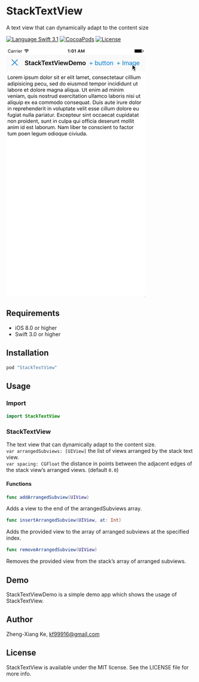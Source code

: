 # StackTextView
A text view that can dynamically adapt to the content size

[![Language Swift 3.1](https://img.shields.io/badge/Language-Swift%203.1-orange.svg?style=flat)](https://swift.org)
[![CocoaPods](https://img.shields.io/cocoapods/v/StackTextView.svg)](#cocoapods)
[![License](https://img.shields.io/github/license/kf99916/StackTextView.svg)](LICENSE)

![StackTextView](/screenshots/stackTextView.gif "StackTextView")

## Requirements

- iOS 8.0 or higher
- Swift 3.0 or higher

## Installation

```ruby
pod "StackTextView"
```

## Usage

### Import

```swift
import StackTextView
```

### StackTextView

The text view that can dynamically adapt to the content size.  
`var arranged​Subviews: [UIView]` the list of views arranged by the stack text view.   
`var spacing: CGFloat` the distance in points between the adjacent edges of the stack view’s arranged views. (default `0.0`) 

#### Functions

```swift
func addArrangedSubview(UIView)
```
Adds a view to the end of the arranged​Subviews array.

```swift
func insert​Arranged​Subview(UIView, at:​ Int)
```
Adds the provided view to the array of arranged subviews at the specified index.

```swift
func remove​Arranged​Subview(UIView)
```
Removes the provided view from the stack’s array of arranged subviews. 

## Demo

StackTextViewDemo is a simple demo app which shows the usage of StackTextView.

## Author

Zheng-Xiang Ke, kf99916@gmail.com

## License

StackTextView is available under the MIT license. See the LICENSE file for more info.